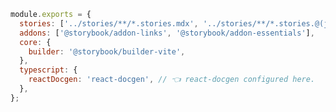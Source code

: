 ```js filename=".storybook/main.js" renderer="common" language="js"
module.exports = {
  stories: ['../stories/**/*.stories.mdx', '../stories/**/*.stories.@(js|jsx|ts|tsx)'],
  addons: ['@storybook/addon-links', '@storybook/addon-essentials'],
  core: {
    builder: '@storybook/builder-vite',
  },
  typescript: {
    reactDocgen: 'react-docgen', // 👈 react-docgen configured here.
  },
};
```
